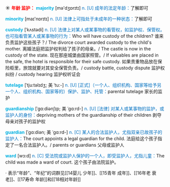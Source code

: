 ☀ <font color="red">**年龄 监护：**</font>
<font color="sky blue">**majority**</font> [mə'dӡɒrɪtɪ] 
<font color="#0070c0">n. [U] 成年的法定年龄：</font>了解即可

<font color="sky blue">**minority**</font> [maɪ'nɒrɪtɪ] 
<font color="#0070c0">n. [U] 法律上可指处于未成年的一种状态：</font>了解即可
           
<font color="sky blue">**custody**</font> [ˈkʌstədi]
<font color="#0070c0">n. [U] 法律上对某人或某事物的看管权，如监护权、保管权。也可指看管某人或某事物的行为：</font>Who will have custody of the children? 谁来负责监护这些孩子？/ The divorce court awarded custody to the child's mother. 离婚法庭把监护权判给了孩子的母亲。/ The castle is now in the custody of the state. 现在那座城堡由国家照管。/ If valuables are placed in the safe, the hotel is responsible for their safe custody. 如果贵重物品放在保险柜里，旅馆就要对其安全保管负责。/ custody battle, custody dispute 监护权纠纷 / custody hearing 监护权听证会
            
<font color="sky blue">**tutelage**</font> [ˈtju:təlɪdʒ; 美 ˈtu:-]
<font color="#0070c0">n. [U] [正式]（一个人、组织机构、国家等给予另一个人、组织机构、国家等的）保护、监护、托管：</font>parental tutelage 家长的监护          

<font color="sky blue">**guardianship**</font> [ˈgɑ:diənʃɪp; 美 ˈgɑ:rd-]
<font color="#0070c0">n. [U] [法律] 对某人或某事物的监护，或监护人的身份：</font>depriving mothers of the guardianship of their children 剥夺母亲对孩子的监护权
           
<font color="sky blue">**guardian**</font> [ˈgɑ:diən; 美 ˈgɑ:rd-]
<font color="#0070c0">n. [C] 某人的合法监护人，尤指双亲已故孩子的监护人：</font>The court appoints a legal guardian for the child. 法庭给这个孩子指定了一名合法监护人。/ parents or guardians 父母或监护人

<font color="sky blue">**ward**</font> [wɔ:d] 
<font color="#0070c0">n. [C] 受法院或监护人保护的一个人，即受监护人，尤指儿童：</font>The child was made a ward of court. 这个孩子由法院监护。

· 表示“年龄”、“年纪”的词群见[[14婴儿 少年]]、[[15青年 成年]]、[[16年老 衰老]]、[[17寿命 年龄]]和[[18相对年龄]]

